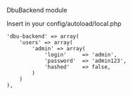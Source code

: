 DbuBackend module

Insert in your config/autoload/local.php

    'dbu-backend' => array(
        'users' => array(
            'admin' => array(
                'login'     => 'admin',
                'password'  => 'admin123',
                'hashed'    => false,
            )
        )
    ),
